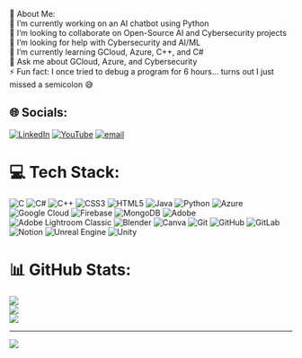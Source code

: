 💫 About Me:<br>
🔭 I’m currently working on an AI chatbot using Python<br>🤝 I’m looking to collaborate on Open-Source AI and Cybersecurity projects<br>💛 I’m looking for help with Cybersecurity and AI/ML<br>🌱 I’m currently learning GCloud, Azure, C++, and C#<br>💬 Ask me about GCloud, Azure, and Cybersecurity<br>⚡ Fun fact: I once tried to debug a program for 6 hours... turns out I just missed a semicolon 😅


## 🌐 Socials:
[![LinkedIn](https://img.shields.io/badge/LinkedIn-%230077B5.svg?logo=linkedin&logoColor=white)](https://linkedin.com/in/https://www.linkedin.com/in/shivamnirwan) [![YouTube](https://img.shields.io/badge/YouTube-%23FF0000.svg?logo=YouTube&logoColor=white)](https://youtube.com/@UC_V1pHqLLOH_86KsBAn_DmA) [![email](https://img.shields.io/badge/Email-D14836?logo=gmail&logoColor=white)](mailto:nirwanshivam69@gmail.com) 

# 💻 Tech Stack:
![C](https://img.shields.io/badge/c-%2300599C.svg?style=for-the-badge&logo=c&logoColor=white) ![C#](https://img.shields.io/badge/c%23-%23239120.svg?style=for-the-badge&logo=csharp&logoColor=white) ![C++](https://img.shields.io/badge/c++-%2300599C.svg?style=for-the-badge&logo=c%2B%2B&logoColor=white) ![CSS3](https://img.shields.io/badge/css3-%231572B6.svg?style=for-the-badge&logo=css3&logoColor=white) ![HTML5](https://img.shields.io/badge/html5-%23E34F26.svg?style=for-the-badge&logo=html5&logoColor=white) ![Java](https://img.shields.io/badge/java-%23ED8B00.svg?style=for-the-badge&logo=openjdk&logoColor=white) ![Python](https://img.shields.io/badge/python-3670A0?style=for-the-badge&logo=python&logoColor=ffdd54) ![Azure](https://img.shields.io/badge/azure-%230072C6.svg?style=for-the-badge&logo=microsoftazure&logoColor=white) ![Google Cloud](https://img.shields.io/badge/GoogleCloud-%234285F4.svg?style=for-the-badge&logo=google-cloud&logoColor=white) ![Firebase](https://img.shields.io/badge/firebase-a08021?style=for-the-badge&logo=firebase&logoColor=ffcd34) ![MongoDB](https://img.shields.io/badge/MongoDB-%234ea94b.svg?style=for-the-badge&logo=mongodb&logoColor=white) ![Adobe](https://img.shields.io/badge/adobe-%23FF0000.svg?style=for-the-badge&logo=adobe&logoColor=white) ![Adobe Lightroom Classic](https://img.shields.io/badge/Adobe%20Lightroom%20Classic-31A8FF.svg?style=for-the-badge&logo=Adobe%20Lightroom%20Classic&logoColor=white) ![Blender](https://img.shields.io/badge/blender-%23F5792A.svg?style=for-the-badge&logo=blender&logoColor=white) ![Canva](https://img.shields.io/badge/Canva-%2300C4CC.svg?style=for-the-badge&logo=Canva&logoColor=white) ![Git](https://img.shields.io/badge/git-%23F05033.svg?style=for-the-badge&logo=git&logoColor=white) ![GitHub](https://img.shields.io/badge/github-%23121011.svg?style=for-the-badge&logo=github&logoColor=white) ![GitLab](https://img.shields.io/badge/gitlab-%23181717.svg?style=for-the-badge&logo=gitlab&logoColor=white) ![Notion](https://img.shields.io/badge/Notion-%23000000.svg?style=for-the-badge&logo=notion&logoColor=white) ![Unreal Engine](https://img.shields.io/badge/unrealengine-%23313131.svg?style=for-the-badge&logo=unrealengine&logoColor=white) ![Unity](https://img.shields.io/badge/unity-%23000000.svg?style=for-the-badge&logo=unity&logoColor=white)
# 📊 GitHub Stats:
![](https://github-readme-stats.vercel.app/api?username=Shivamnirwan1&theme=bear&hide_border=true&include_all_commits=false&count_private=false)<br/>
![](https://nirzak-streak-stats.vercel.app/?user=Shivamnirwan1&theme=bear&hide_border=true)<br/>
![](https://github-readme-stats.vercel.app/api/top-langs/?username=Shivamnirwan1&theme=bear&hide_border=true&include_all_commits=false&count_private=false&layout=compact)

---
[![](https://visitcount.itsvg.in/api?id=Shivamnirwan1&icon=0&color=0)](https://visitcount.itsvg.in)

<!-- Proudly created with GPRM ( https://gprm.itsvg.in ) -->
